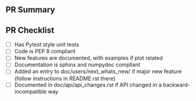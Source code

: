 <!--Thank you so much for your PR! To help us review, fill out the form
to the best of your ability.  Please make use of the development guide at
https://matplotlib.org/devdocs/devel/index.html

For help with git and github workflow, please see https://matplotlib.org/devel/gitwash/development_workflow.html

Please do not create the PR out of master, but out of a separate branch. -->

<!--Provide a general summary of your changes in the title above, for
example "Raises ValueError on Non-Numeric Input to set_xlim".  Please avoid
non-descriptive titles such as "Addresses issue #8576".-->

<!--If you are contributing fixes to docstrings, please pay attention to
http://matplotlib.org/devel/documenting_mpl.html#formatting.  In particular,
note the difference between using single backquotes, double backquotes, and
asterisks in the markup.-->

## PR Summary

<!--Please provide at least 1-2 sentences describing the pull request in
detail.  Why is this change required?  What problem does it solve?-->

<!--If it fixes an open issue, please link to the issue here.-->

## PR Checklist

- [ ] Has Pytest style unit tests
- [ ] Code is PEP 8 compliant
- [ ] New features are documented, with examples if plot related
- [ ] Documentation is sphinx and numpydoc compliant
- [ ] Added an entry to doc/users/next_whats_new/ if major new feature (follow instructions in README.rst there)
- [ ] Documented in doc/api/api_changes.rst if API changed in a backward-incompatible way

<!--We understand that PRs can sometimes be overwhelming, especially as the
reviews start coming in.  Please let us know if the reviews are unclear or the
recommended next step seems overly demanding , or if you would like help in
addressing a reviewer's comments.  And please ping us if you've been waiting
too long to hear back on your PR.-->
